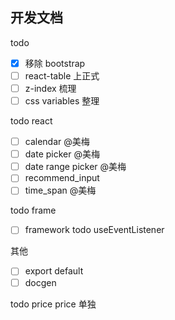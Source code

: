 ## 开发文档

todo

- [x] 移除 bootstrap
- [ ] react-table 上正式
- [ ] z-index 梳理
- [ ] css variables 整理

todo react

- [ ] calendar @美梅
- [ ] date picker @美梅
- [ ] date range picker @美梅
- [ ] recommend_input
- [ ] time_span @美梅

todo frame

- [ ] framework todo useEventListener

其他

- [ ] export default
- [ ] docgen

todo price
price 单独
